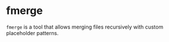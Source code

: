 # fmerge

`fmerge` is a tool that allows merging files recursively with custom placeholder patterns.
